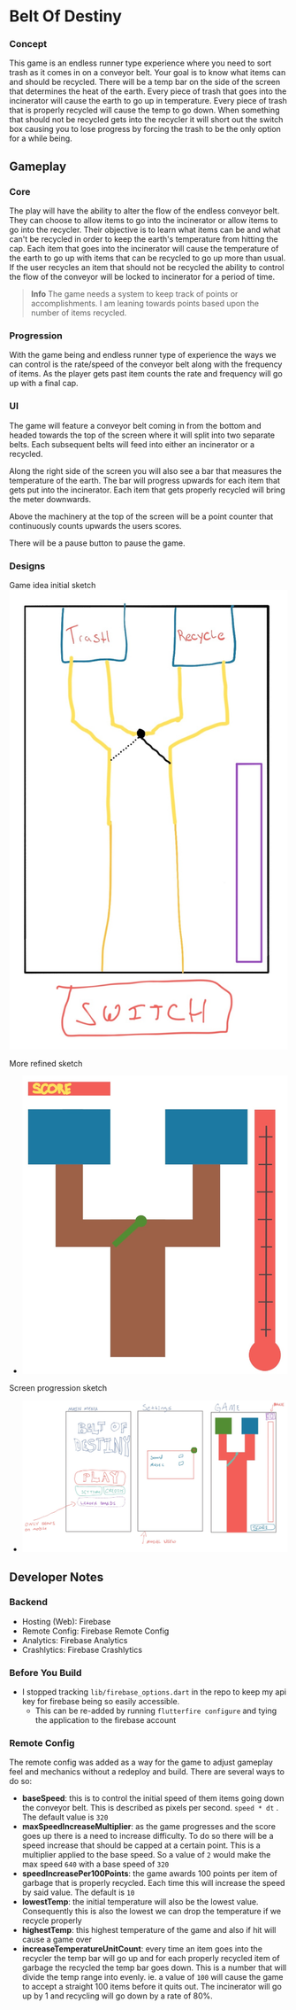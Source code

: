 # Belt Of Destiny

### Concept

This game is an endless runner type experience where you need to sort trash as it comes in on a conveyor belt. Your goal is to know what items can and should be recycled. There will be a temp bar on the side of the screen that determines the heat of the earth. Every piece of trash that goes into the incinerator will cause the earth to go up in temperature. Every piece of trash that is properly recycled will cause the temp to go down. When something that should not be recycled gets into the recycler it will short out the switch box causing you to lose progress by forcing the trash to be the only option for a while being.

## Gameplay

### Core

The play will have the ability to alter the flow of the endless conveyor belt. They can choose to allow items to go into the incinerator or allow items to go into the recycler. Their objective is to learn what items can be and what can't be recycled in order to keep the earth's temperature from hitting the cap. Each item that goes into the incinerator will cause the temperature of the earth to go up with items that can be recycled to go up more than usual. If the user recycles an item that should not be recycled the ability to control the flow of the conveyor will be locked to incinerator for a period of time.

> **Info**
> The game needs a system to keep track of points or accomplishments. I am leaning towards points based upon the number of items recycled.

### Progression

With the game being and endless runner type of experience the ways we can control is the rate/speed of the conveyor belt along with the frequency of items. As the player gets past item counts the rate and frequency will go up with a final cap.

### UI

The game will feature a conveyor belt coming in from the bottom and headed towards the top of the screen where it will split into two separate belts. Each subsequent belts will feed into either an incinerator or a recycled.

Along the right side of the screen you will also see a bar that measures the temperature of the earth. The bar will progress upwards for each item that gets put into the incinerator. Each item that gets properly recycled will bring the meter downwards.

Above the machinery at the top of the screen will be a point counter that continuously counts upwards the users scores.

There will be a pause button to pause the game.

### Designs

Game idea initial sketch
![game idea 1](/readme/game-idea-1.jpg)

More refined sketch

- ![game idea 2](/readme/game-idea-2.jpg)

Screen progression sketch

- ![game idea 3](/readme/game-idea-3.jpg)

## Developer Notes

### Backend

- Hosting (Web): Firebase
- Remote Config: Firebase Remote Config
- Analytics: Firebase Analytics
- Crashlytics: Firebase Crashlytics

### Before You Build

- I stopped tracking `lib/firebase_options.dart` in the repo to keep my api key for firebase being so easily accessible.
  - This can be re-added by running `flutterfire configure` and tying the application to the firebase account

### Remote Config

The remote config was added as a way for the game to adjust gameplay feel and mechanics without a redeploy and build. There are several ways to do so:

- **baseSpeed**: this is to control the initial speed of them items going down the conveyor belt. This is described as pixels per second. `speed * dt` . The default value is `320`
- **maxSpeedIncreaseMultiplier**: as the game progresses and the score goes up there is a need to increase difficulty. To do so there will be a speed increase that should be capped at a certain point. This is a multiplier applied to the base speed. So a value of `2` would make the max speed `640` with a base speed of `320`
- **speedIncreasePer100Points**: the game awards 100 points per item of garbage that is properly recycled. Each time this will increase the speed by said value. The default is `10`
- **lowestTemp**: the initial temperature will also be the lowest value. Consequently this is also the lowest we can drop the temperature if we recycle properly
- **highestTemp**: this highest temperature of the game and also if hit will cause a game over
- **increaseTemperatureUnitCount**: every time an item goes into the recycler the temp bar will go up and for each properly recycled item of garbage the recycled the temp bar goes down. This is a number that will divide the temp range into evenly. ie. a value of `100` will cause the game to accept a straight 100 items before it quits out. The incinerator will go up by 1 and recycling will go down by a rate of 80%.
